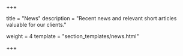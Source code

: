 +++

title = "News"
description = "Recent news and relevant short articles valuable for our clients."

weight = 4
template = "section_templates/news.html"

+++
